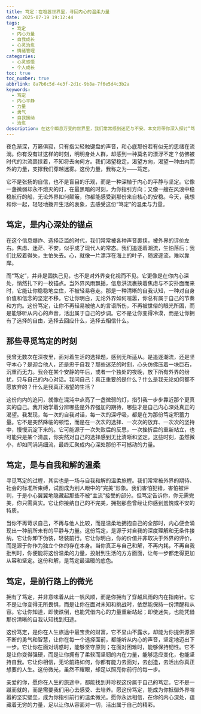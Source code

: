 ```yaml
---
title: 笃定：在喧嚣世界里，寻回内心的温柔力量
date: 2025-07-19 19:12:44
tags:
  - 笃定
  - 内心力量
  - 自我成长
  - 心灵治愈
  - 情绪管理
categories:
  - 心灵感悟
  - 个人成长
toc: true
toc_number: true
abbrlink: 8a7b6c5d-4e3f-2d1c-9b8a-7f6e5d4c3b2a
keywords:
  - 笃定
  - 内心平静
  - 力量
  - 勇气
  - 自我接纳
  - 治愈
description: 在这个瞬息万变的世界里，我们常常感到迷茫与不安。本文将带你深入探讨“笃定”的真正含义，它不是固执，而是内心深处那份温柔而坚韧的力量。通过细腻的心理描绘，我们将一同感受如何寻回这份笃定，与自我和解，在喧嚣中找到属于自己的宁静与方向。
---
```


夜色渐深，万籁俱寂，只有指尖轻触键盘的声音，和心底那份若有似无的思绪在流淌。你有没有过这样的时刻，明明身处人群，却感到一种莫名的漂浮不定？仿佛被时代的洪流裹挟着，不知将去向何方。我们渴望稳定，渴望方向，渴望一种由内而外的力量，支撑我们穿越迷雾。这份力量，我称之为——笃定。

它不是张扬的自信，也不是盲目的乐观，而是一种深植于内心的平静与坚定。它像一盏微弱却永不熄灭的灯，在最黑暗的时刻，为你指引方向；又像一艘在风浪中稳稳航行的船，无论外界如何颠簸，你都能感受到那份来自核心的安稳。今天，我想和你一起，轻轻地拨开生活的表象，去感受这份“笃定”的温柔与力量。

## 笃定，是内心深处的锚点

在这个信息爆炸、选择泛滥的时代，我们常常被各种声音裹挟，被外界的评价左右。焦虑、迷茫、不安，似乎成了现代人的常态。我们追逐着潮流，生怕落后；我们比较着得失，生怕失去。心，就像一片漂浮在海上的叶子，随波逐流，难以靠岸。

而“笃定”，并非是固执己见，也不是对外界变化视而不见。它更像是在你内心深处，悄然扎下的一枚锚点。当外界风雨飘摇，信息洪流裹挟着焦虑与不安扑面而来时，它能让你稳稳地立住，不被轻易卷走。那是一种清晰的自我认知，一种对自身价值和信念的坚定不移。它让你明白，无论外界如何喧嚣，你总有属于自己的节奏和方向。这份笃定，让你不再轻易被他人的言语所伤，不再被世俗的眼光所困，而是能够听从内心的声音，活出属于自己的步调。它不是让你变得冷漠，而是让你拥有了选择的自由，选择去回应什么，选择去相信什么。

## 那些寻觅笃定的时刻

我曾无数次在深夜里，面对着生活的选择题，感到无所适从。是追逐潮流，还是坚守本心？是迎合他人，还是忠于自我？那些迷茫的时刻，心头仿佛压着一块巨石，沉重而无力。我会在某个安静的午后，或者一个独处的夜晚，放下所有外界的纷扰，只与自己的内心对话。我问自己：真正重要的是什么？什么是我无论如何都不愿放弃的？什么是我真正渴望的生活？

这份向内的追问，就像在混沌中点亮了一盏微弱的灯，指引我一步步靠近那个更真实的自己。我开始学着分辨哪些是外界强加的期待，哪些才是自己内心深处真正的渴望。我发现，每一次的自我对话，每一次的深呼吸，都是在为那份笃定积蓄力量。它不是突然降临的顿悟，而是在一次次的选择、一次次的放弃、一次次的坚持中，慢慢沉淀下来的。它可能源于一次失败后的反思，一次挫折后的重新站立，也可能只是某个清晨，你突然对自己的选择感到无比清晰和坚定。这些时刻，虽然微小，却如同涓涓细流，最终汇聚成内心深处那份不可撼动的力量。

## 笃定，是与自我和解的温柔

寻觅笃定的过程，其实也是一场与自我和解的温柔旅程。我们常常被外界的期待、社会的标准所束缚，试图成为别人眼中的“完美”形象。我们害怕犯错，害怕被评判，于是小心翼翼地隐藏起那些不被“主流”接受的部分。但笃定告诉你，你无需完美，你只需真实。它让你接纳自己的不完美，拥抱那些曾经让你感到羞愧或不安的特质。

当你不再苛求自己，不再与他人比较，而是温柔地拥抱自己的全部时，内心便会涌现出一种前所未有的平静与力量。这份笃定，是源于对自我的深度理解和无条件接纳，它让你卸下伪装，轻装前行。它让你明白，你的价值并非取决于外界的评价，而是源于你作为独立个体的存在本身。当你真正与自己和解，不再内耗，不再自我批判时，你便能将这份温柔的力量，投射到生活的方方面面，让每一步都走得更加从容和坚定。这份和解，是笃定最温暖的底色。

## 笃定，是前行路上的微光

拥有了笃定，并非意味着从此一帆风顺，而是你拥有了穿越风雨的内在指南针。它不是让你变得无所畏惧，而是让你在面对未知和挑战时，依然能保持一份清醒和从容。它让你知道，即使跌倒，也能凭借内心的力量重新站起；即使迷失，也能凭借那份清晰的自我认知找到归途。

这份笃定，是你在人生旅途中最宝贵的财富，它不显山不露水，却能为你提供源源不断的勇气和智慧，让你在每一个选择面前，都能听从内心的声音，坚定地迈出下一步。它让你在面对诱惑时，能够坚守原则；在面对困难时，能够保持韧性。它不是让你变得强硬，而是让你拥有了柔软而坚韧的内在力量，能够适应变化，也能坚持自我。它让你相信，无论前路如何，你都有能力去面对，去创造，去活出你真正想要的人生。这份微光，虽然不耀眼，却足以照亮你前行的每一步。

亲爱的你，愿你在人生的旅途中，都能找到并珍视这份属于自己的笃定。它不是一蹴而就的，而是需要我们用心去感受、去培养。愿这份笃定，能成为你抵御外界喧嚣的坚实壁垒，成为你指引前行的温柔微光。愿你永远相信，在你的内心深处，蕴藏着无穷的力量，足以让你从容面对一切，活出属于自己的精彩。